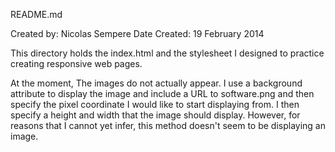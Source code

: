README.md

Created by: Nicolas Sempere 
Date Created: 19 February 2014


This directory holds the index.html and the stylesheet I designed to
practice creating responsive web pages.

At the moment, The images do not actually appear. I use a background
attribute  to display the image and include a URL to software.png and then
specify the pixel  coordinate I would like to start displaying from. I then
specify a height and width that the image should display. However, for reasons
that I cannot yet infer,  this method doesn't seem to be displaying an image.
